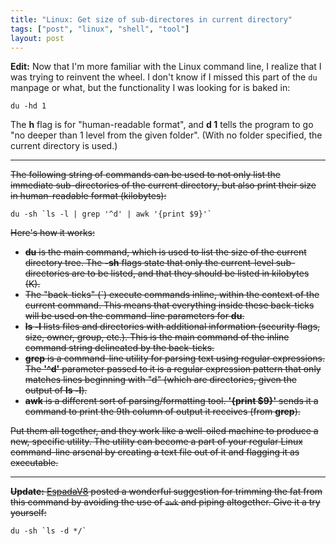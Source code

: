 ```yaml
---
title: "Linux: Get size of sub-directores in current directory"
tags: ["post", "linux", "shell", "tool"]
layout: post
---
```


**Edit:** Now that I'm more familiar with the Linux command line, I
realize that I was trying to reinvent the wheel. I don't know if I
missed this part of the `du` manpage or what, but the functionality I
was looking for is baked in:

```
du -hd 1
```

The **h** flag is for "human-readable format", and **d 1** tells the
program to go "no deeper than 1 level from the given folder". (With no
folder specified, the current directory is used.)

---

<s>The following string of commands can be used to not only list the
immediate sub-directories of the current directory, but also print their
size in human-readable format (kilobytes):</s>

```
du -sh `ls -l | grep '^d' | awk '{print $9}'`
```

<s>Here's how it works:</s><!--more-->

- <s>**du** is the main command, which is used to list the size of the
  current directory tree. The **-sh** flags state that only the
  current-level sub-directories are to be listed, and that they should
  be listed in kilobytes (K).</s>
- <s>The "back-ticks" (`) execute commands inline, within the context
  of the current command. This means that everything inside these
  back-ticks will be used on the command-line parameters for **du**.</s>
- <s>**ls -l** lists files and directories with additional information
  (security flags, size, owner, group, etc.). This is the main command
  of the inline command string delineated by the back-ticks.</s>
- <s>**grep** is a command-line utility for parsing text using
  regular expressions. The **'^d'** parameter passed to it is a
  regular expression pattern that only matches lines beginning with
  "d" (which are directories, given the output of **ls -l**).</s>
- <s>**awk** is a different sort of parsing/formatting tool. **'{print
  $9}'** sends it a command to print the 9th column of output it
  receives (from **grep**).</s>

<s>Put them all together, and they work like a well-oiled machine to
produce a new, specific utility. The utility can become a part of your
regular Linux command-line arsenal by creating a text file out of it and
flagging it as executable.</s>

---

<s>**Update:** [EspadaV8](https://github.com/EspadaV8) posted a wonderful
suggestion for trimming the fat from this command by avoiding the use of
`awk` and piping altogether. Give it a try yourself:</s>

```
du -sh `ls -d */`
```
